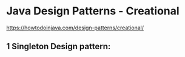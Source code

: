 # Java Design Patterns - Creational 
https://howtodoinjava.com/design-patterns/creational/


## 1 Singleton Design pattern:

